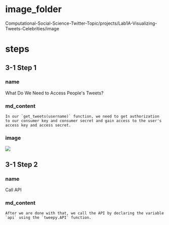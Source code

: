 # image_folder
Computational-Social-Science-Twitter-Topic/projects/Lab1A-Visualizing-Tweets-Celebrities/image

# steps
## 3-1 Step 1
### name 
What Do We Need to Access People's Tweets?
### md_content
```
In our `get_tweets(username)` function, we need to get authorization to our consumer key and consumer secret and gain access to the user's access key and access secret.
```
### image
<img src="image/Orchestration-Bike-management-example.png"/>

## 3-1 Step 2
### name
Call API
### md_content
```
After we are done with that, we call the API by declaring the variable `api` using the `tweepy.API` function.
```
